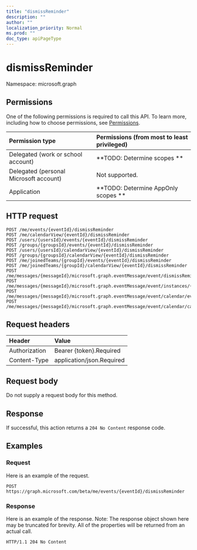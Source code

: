 ```yaml
---
title: "dismissReminder"
description: ""
author: ""
localization_priority: Normal
ms.prod: ""
doc_type: apiPageType
---
```


# dismissReminder

Namespace: microsoft.graph



## Permissions
One of the following permissions is required to call this API. To learn more, including how to choose permissions, see [Permissions](/concepts/permissions-reference.md).

|Permission type|Permissions (from most to least privileged)|
|:---|:---|
|Delegated (work or school account)|**TODO: Determine scopes **|
|Delegated (personal Microsoft account)|Not supported.|
|Application|**TODO: Determine AppOnly scopes **|

## HTTP request
<!-- {
  "blockType": "ignored"
}
-->
``` http
POST /me/events/{eventId}/dismissReminder
POST /me/calendarView/{eventId}/dismissReminder
POST /users/{usersId}/events/{eventId}/dismissReminder
POST /groups/{groupsId}/events/{eventId}/dismissReminder
POST /users/{usersId}/calendarView/{eventId}/dismissReminder
POST /groups/{groupsId}/calendarView/{eventId}/dismissReminder
POST /me/joinedTeams/{groupId}/events/{eventId}/dismissReminder
POST /me/joinedTeams/{groupId}/calendarView/{eventId}/dismissReminder
POST /me/messages/{messageId}/microsoft.graph.eventMessage/event/dismissReminder
POST /me/messages/{messageId}/microsoft.graph.eventMessage/event/instances/{eventId}/dismissReminder
POST /me/messages/{messageId}/microsoft.graph.eventMessage/event/calendar/events/{eventId}/dismissReminder
POST /me/messages/{messageId}/microsoft.graph.eventMessage/event/calendar/calendarView/{eventId}/dismissReminder
```

## Request headers
|Header|Value|
|:---|:---|
|Authorization|Bearer {token}.Required|
|Content-Type|application/json.Required|

## Request body
Do not supply a request body for this method.

## Response
If successful, this action returns a `204 No Content` response code.

## Examples

### Request
Here is an example of the request.
<!-- {
  "blockType": "request",
  "name": "event_dismissreminder"
}
-->
``` http
POST https://graph.microsoft.com/beta/me/events/{eventId}/dismissReminder
```

### Response
Here is an example of the response. Note: The response object shown here may be truncated for brevity. All of the properties will be returned from an actual call.
<!-- {
  "blockType": "response",
  "truncated": true
}
-->
``` http
HTTP/1.1 204 No Content
```

